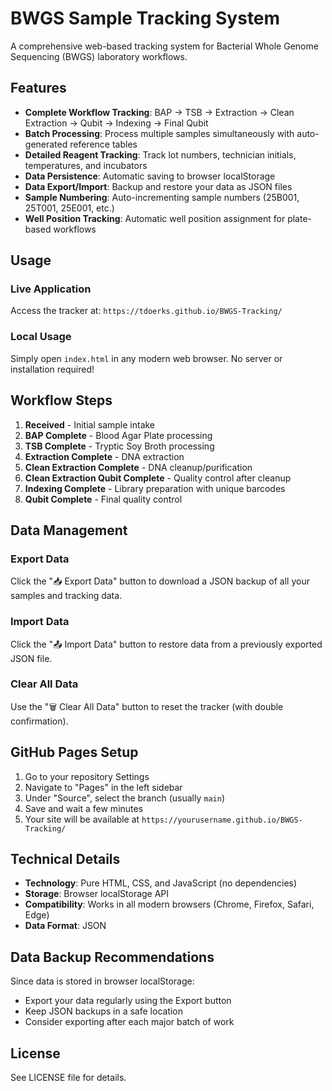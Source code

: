 # BWGS Sample Tracking System

A comprehensive web-based tracking system for Bacterial Whole Genome Sequencing (BWGS) laboratory workflows.

## Features

- **Complete Workflow Tracking**: BAP → TSB → Extraction → Clean Extraction → Qubit → Indexing → Final Qubit
- **Batch Processing**: Process multiple samples simultaneously with auto-generated reference tables
- **Detailed Reagent Tracking**: Track lot numbers, technician initials, temperatures, and incubators
- **Data Persistence**: Automatic saving to browser localStorage
- **Data Export/Import**: Backup and restore your data as JSON files
- **Sample Numbering**: Auto-incrementing sample numbers (25B001, 25T001, 25E001, etc.)
- **Well Position Tracking**: Automatic well position assignment for plate-based workflows

## Usage

### Live Application

Access the tracker at: `https://tdoerks.github.io/BWGS-Tracking/`

### Local Usage

Simply open `index.html` in any modern web browser. No server or installation required!

## Workflow Steps

1. **Received** - Initial sample intake
2. **BAP Complete** - Blood Agar Plate processing
3. **TSB Complete** - Tryptic Soy Broth processing
4. **Extraction Complete** - DNA extraction
5. **Clean Extraction Complete** - DNA cleanup/purification
6. **Clean Extraction Qubit Complete** - Quality control after cleanup
7. **Indexing Complete** - Library preparation with unique barcodes
8. **Qubit Complete** - Final quality control

## Data Management

### Export Data
Click the "📥 Export Data" button to download a JSON backup of all your samples and tracking data.

### Import Data
Click the "📤 Import Data" button to restore data from a previously exported JSON file.

### Clear All Data
Use the "🗑️ Clear All Data" button to reset the tracker (with double confirmation).

## GitHub Pages Setup

1. Go to your repository Settings
2. Navigate to "Pages" in the left sidebar
3. Under "Source", select the branch (usually `main`)
4. Save and wait a few minutes
5. Your site will be available at `https://yourusername.github.io/BWGS-Tracking/`

## Technical Details

- **Technology**: Pure HTML, CSS, and JavaScript (no dependencies)
- **Storage**: Browser localStorage API
- **Compatibility**: Works in all modern browsers (Chrome, Firefox, Safari, Edge)
- **Data Format**: JSON

## Data Backup Recommendations

Since data is stored in browser localStorage:
- Export your data regularly using the Export button
- Keep JSON backups in a safe location
- Consider exporting after each major batch of work

## License

See LICENSE file for details.
